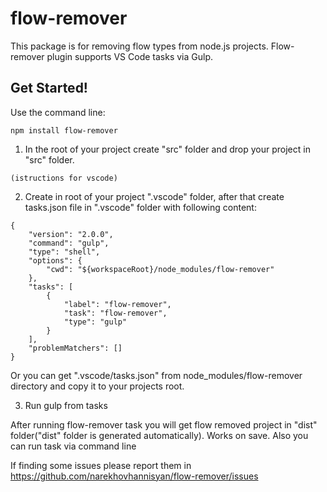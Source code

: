 # flow-remover
This package is for removing flow types from node.js projects. Flow-remover plugin supports VS Code tasks via Gulp. 


## Get Started!

Use the command line:

```
npm install flow-remover
```
1) In the root of your project create "src" folder and drop your project in "src" folder.

`(istructions for vscode)`

2) Create in root of your project ".vscode" folder, after that create tasks.json file in ".vscode" folder with following content:

```
{
    "version": "2.0.0",
    "command": "gulp",
    "type": "shell",
    "options": {
        "cwd": "${workspaceRoot}/node_modules/flow-remover"
    },
    "tasks": [
        {
            "label": "flow-remover",
            "task": "flow-remover",
            "type": "gulp"
        }
    ],
    "problemMatchers": []
}
```
Or you can get ".vscode/tasks.json" from node_modules/flow-remover directory and copy it to your projects root.

3) Run gulp from tasks

After running flow-remover task you will get flow removed project in "dist" folder("dist" folder is generated automatically). Works on save.
Also you can run task via command line

If finding some issues please report them in https://github.com/narekhovhannisyan/flow-remover/issues